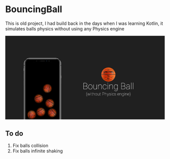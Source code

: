 # BouncingBall
This is old project, I had build back in the days when I was learning Kotlin, it simulates balls physics without using any Physics engine

<p align="center">
    <img src="https://github.com/slaviboy/RepositoryImages/blob/main/fun/bouncing_ball_home.png?raw=true" alt="Image"   />
</p>

## To do
1) Fix balls collision
2) Fix balls infinite shaking
